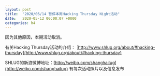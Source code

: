 ```yaml
---
layout: post
title:  "2020/05/14 暂停本周Hacking Thursday Night活动"
date:   2020-05-12 00:00:07 +0000
categories: h4
---
```

因为其他原因，本期活动取消。

有关Hacking Thursday活动的介绍：
[http://www.shlug.org/about/#hacking-thursday](http://www.shlug.org/about/#hacking-thursday)

SHLUG的新浪微博地址：[http://weibo.com/shanghailug](http://weibo.com/shanghailug) 有每次活动照片以及信息发布

